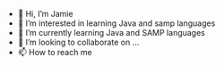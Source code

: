 - 👋 Hi, I’m Jamie
- 👀 I’m interested in learning Java and samp languages
- 🌱 I’m currently learning Java and SAMP languages
- 💞️ I’m looking to collaborate on ...
- 📫 How to reach me 

<!---
ImJustJamie/ImJustJamie is a ✨ special ✨ repository because its `README.md` (this file) appears on your GitHub profile.
You can click the Preview link to take a look at your changes.
--->
